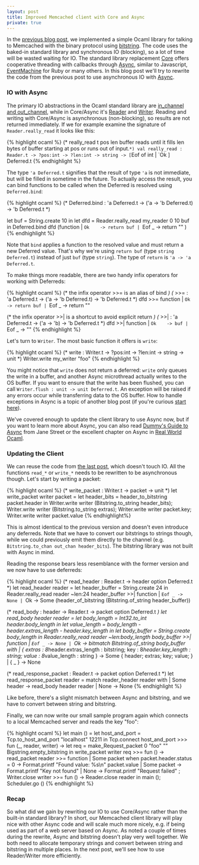 ```yaml
---
layout: post
title: Improved Memcached client with Core and Async
private: true
---
```


In the [previous blog post](/2014/08/22/implementing-the-binary-memcached-protocol-with-ocaml-and-bitstring/), we implemented a simple Ocaml library for talking to Memcached with the binary protocol using [bitstring](https://code.google.com/p/bitstring/). The code uses the baked-in standard library and synchronous IO (blocking), so a lot of time will be wasted waiting for IO. The standard library replacement [Core](https://github.com/janestreet/core) offers cooperative threading with callbacks through [Async](https://github.com/janestreet/async), similar to Javascript, [EventMachine](http://rubyeventmachine.com/) for Ruby or many others. In this blog post we'll try to rewrite the code from the previous post to use asynchronous IO with [Async](https://github.com/janestreet/async).

### IO with Async

The primary IO abstractions in the Ocaml standard library are [in\_channel and out\_channel](http://caml.inria.fr/pub/docs/manual-ocaml/libref/Pervasives.html#6_Inputoutput), while in Core/Async it's [Reader](https://ocaml.janestreet.com/ocaml-core/111.17.00/doc/async/#Std.Reader) and [Writer](https://ocaml.janestreet.com/ocaml-core/111.17.00/doc/async/#Std.Writer). Reading and writing with Core/Async is asynchronous (non-blocking), so results are not returned immediately. If we for example examine the signature of `Reader.really_read` it looks like this:

{% highlight ocaml %}
(* really_read t pos len buffer reads until it fills len bytes of buffer starting at
   pos or runs out of input.` *)
val really_read : Reader.t -> ?pos:int -> ?len:int -> string ->
                    [ `Eof of int | `Ok ] Deferred.t
{% endhighlight %}

The type `'a Deferred.t` signifies that the result of type `'a` is not immediate, but will be filled in sometime in the future. To actually access the result, you can bind functions to be called when the Deferred is resolved using `Deferred.bind`:

{% highlight ocaml %}
(* Deferred.bind : 'a Deferred.t -> ('a -> 'b Deferred.t) -> 'b Deferred.t *)

let buf = String.create 10 in
let dfd = Reader.really_read my_reader 0 10 buf in
Deferred.bind dfd (function
  | `Ok    -> return buf
  | `Eof _ -> return ""
)
{% endhighlight %}

Note that `bind` applies a function to the resolved value and must return a new Deferred value. That's why we're using `return buf` (type `string Deferred.t`) instead of just `buf` (type `string`). The type of `return` is `'a -> 'a Deferred.t`.

To make things more readable, there are two handy infix operators for working with Deferreds:

{% highlight ocaml %}
(* the infix operator >>= is an alias of bind                      *)
(* >>= : 'a Deferred.t -> ('a -> 'b Deferred.t) -> 'b Deferred.t   *)
dfd >>= function
  | `Ok    -> return buf
  | `Eof _ -> return ""

(* the infix operator >>| is a shortcut to avoid explicit return   *)
(* >>| : 'a Deferred.t -> ('a -> 'b) -> 'b Deferred.t              *)
dfd >>| function
  | `Ok    -> buf
  | `Eof _ -> ""
{% endhighlight %}

Let's turn to `Writer`. The most basic function it offers is `write`:

{% highlight ocaml %}
(* write : Writer.t -> ?pos:int -> ?len:int -> string -> unit *)
Writer.write my_writer "foo"
{% endhighlight %}

You might notice that `write` does not return a deferred: `write` only queues the write in a buffer, and another Async microthread actually writes to the OS buffer. If you want to ensure that the write has been flushed, you can call `Writer.flush : unit -> unit Deferred.t`. An exception will be raised if any errors occur while transferring data to the OS buffer. How to handle exceptions in Async is a topic of another blog post (if you're curious [start here](https://ocaml.janestreet.com/ocaml-core/latest/doc/async/#Std.Monitor)).

We've covered enough to update the client library to use Async now, but if you want to learn more about Async, you can also read [Dummy's Guide to Async](http://janestreet.github.io/guide-async.html) from Jane Street or the excellent chapter on Async in [Real World Ocaml](https://realworldocaml.org/v1/en/html/concurrent-programming-with-async.html).

### Updating the Client

We can reuse the code from [the last post](), which doesn't touch IO. All the functions `read_*` or `write_*` needs to be rewritten to be asynchronous though. Let's start by writing a packet:

{% highlight ocaml %}
(* write_packet : Writer.t -> packet -> unit *)
let write_packet writer packet =
  let header_bits = header_to_bitstring packet.header in
  Writer.write writer (Bitstring.to_string header_bits);
  Writer.write writer (Bitstring.to_string extras);
  Writer.write writer packet.key;
  Writer.write writer packet.value
{% endhighlight%}

This is almost identical to the previous version and doesn't even introduce any deferreds. Note that we have to convert our bitstrings to strings though, while we could previously emit them directly to the channel (e.g. `Bitstring.to_chan out_chan header_bits`). The bitstring library was not built with Async in mind.

Reading the response bears less resemblance with the former version and we now have to use deferreds:

{% highlight ocaml %}
(* read_header : Reader.t -> header option Deferred.t *)
let read_header reader =
  let header_buffer = String.create 24 in
  Reader.really_read reader ~len:24 header_buffer >>| function
    | `Eof _ -> None
    | `Ok    -> Some (header_of_bitstring (Bitstring.of_string header_buffer)) 

(* read_body : header -> Reader.t -> packet option Deferred.t *)
let read_body header reader =
  let body_length  = Int32.to_int header.body_length                        in
  let value_length = body_length - header.extras_length - header.key_length in
  let body_buffer  = String.create body_length                              in
  Reader.really_read reader ~len:body_length body_buffer >>| function
    | `Eof _ -> None
    | `Ok    -> 
      bitmatch Bitstring.of_string body_buffer with
        | { extras : 8*header.extras_length : bitstring;
            key    : 8*header.key_length    : string;
            value  : 8*value_length         : string
          } -> Some { header; extras; key; value; }
        | { _ } -> None

(* read_response_packet : Reader.t -> packet option Deferred.t *)
let read_response_packet reader =
  match reader_header reader with
  | Some header -> read_body header reader
  | None -> None
{% endhighlight %}

Like before, there's a slight mismatch between Async and bitstring, and we have to convert between string and bitstring.

Finally, we can now write our small sample program again which connects to a local Memcached server and reads the key "foo":

{% highlight ocaml %}
let main () =
  let host_and_port = Tcp.to_host_and_port "localhost" 12211 in
  Tcp.connect host_and_port >>> fun (_, reader, writer) ->
  let req = make_Request_packet 0 "foo" "" Bigstring.empty_bitstring in
  write_packet writer req >>= fun () ->
  read_packet reader >>= function
    | Some packet when packet.header.status = 0 ->
      Format.printf "Found value: %s\n" packet.value
    | Some packet ->
      Format.printf "Key not found"
    | None ->
      Format.printf "Request failed"
  ;
  Writer.close writer >>= fun () ->
  Reader.close reader
in
main ();
Scheduler.go ()
{% endhighlight %}

### Recap

So what did we gain by rewriting our IO to use Core/Async rather than the built-in standard library? In short, our Memcached client library will play nice with other Async code and will scale much more nicely, e.g. if being used as part of a web server based on Async. As noted a couple of times during the rewrite, Async and bitstring doesn't play very well together. We both need to allocate temporary strings and convert between string and bitstring in multiple places. In the next post, we'll see how to use Reader/Writer more efficiently.
